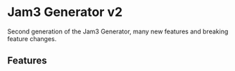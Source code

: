 # Jam3 Generator v2

Second generation of the Jam3 Generator, many new features and breaking feature changes.

## Features
